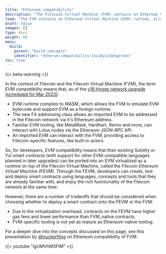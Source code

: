 ```yaml
---
title: "Ethereum compatibility"
description: "The Filecoin Virtual Machine (FVM) contains an Ethereum Virtual Machine (EVM) runtime, allowing Ethereum and Solidity developers to run their contracts on the FVM with little to no modifications. This page details what exactly this EVM compatibility means, and any other information that Ethereum developers may need to build applications on the FVM."
lead: "The FVM contains an Ethereum Virtual Machine (EVM) runtime, allowing Ethereum and Solidity developers to run their contracts on the FVM with little to no modifications. This page details what exactly this EVM compatibility means, and any other information that Ethereum developers may need to build applications on the FVM."
draft: false
images: []
type: docs
weight: 60
menu:
  build:
    parent: "build-concepts"
    identifier: "etherum-compatibility-1oiubyi2ubtgorsbu"
toc: true
---
```


{{< beta-warning >}}

In the context of Filecoin and the Filecoin Virtual Machine (FVM), the term _EVM compatibility_ means that, as of the [v18 Hygge network upgrade (scheduled for Mar 2023)](https://github.com/filecoin-project/community/discussions/74?sort=new#discussioncomment-4313888):

- EVM runtime compiles to WASM, which allows the FVM to emulate EVM bytecode and support EVM as a foreign runtime.
- The new F4 addressing class allows an imported EVM to be addressed in the Filecoin network via it's Ethereum address.
- Familiar EVM tooling, like MetaMask, Hardhart, Remix and more, can interact with Lotus nodes via the Ethereum JSON-RPC API.
- An imported EVM can interact with the FVM, providing access to Filecoin-specific features, like built-in actors.

So, for developers, _EVM compatibility_ means that their existing Solidity or Yul smart contracts (with support for other EVM-compatible languages planned in later upgrades) can be ported into an EVM virtualized as a runtime on top of the Filecoin Virtual Machine, called the _Filecoin Ethereum Virtual Machine (FEVM)_. Through the FEVM, developers can create, test and deploy smart contracts using languages, concepts and tools that they are already familiar with, and enjoy the rich functionality of the Filecoin network at the same time. 

However, there are a number of tradeoffs that should be considered when choosing whether to deploy a smart contract onto the FEVM or the FVM:

- Due to the virtualization overhead, contracts on the FEVM have higher gas fees and lower performance than FVM_native contracts.
- FVM-specific tooling is not yet as mature as Ethereum-native tooling.

For a deeper dive into the concepts discussed on this page, see this presentation by [@truckerfling]('https://twitter.com/truckerfling') on Ethereum compatibility of FVM:

{{< youtube "lgUMVhM3FIM" >}}
